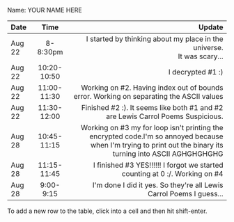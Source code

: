 Name: YOUR NAME HERE

| Date   |    Time     |                                                                                                                                                       Update |
|:-------|:-----------:|-------------------------------------------------------------------------------------------------------------------------------------------------------------:|
| Aug 22 |  8-8:30pm   |                                                                                    I started by thinking about my place in the universe.<br/>It was scary... |
| Aug 22 | 10:20-10:50 |                                                                                                                                            I decrypted #1 :) |
| Aug 22 | 11:00-11:30 |                                                                      Working on #2. Having index out of bounds error. Working on separating the ASCII values |
| Aug 22 | 11:30-12:00 |                                                                              Finished #2 :). It seems like both #1 and #2 are Lewis Carrol Poems Suspicious. |
| Aug 28 | 10:45-11:15 | Working on #3 my for loop isn't printing the encrypted code.I'm so annoyed because when I'm trying to print out the binary its turning into ASCII AGHGHGHGHG |
| Aug 28 | 11:15-11:45 |                                                                                  I finished #3 YES!!!!!! I forgot we started counting at 0 :/. Working on #4 |
| Aug 28 |  9:00-9:15  |                                                                                          I'm done I did it yes. So they're all Lewis Carrol Poems I guess... |


To add a new row to the table, click into a cell and then hit shift-enter.